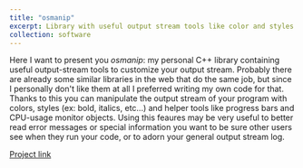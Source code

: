 ```yaml
---
title: "osmanip"
excerpt: Library with useful output stream tools like color and styles manipulators, progress bars and much more.<br/><img src='/images/osmanip.png' width="600">
collection: software
---
```


Here I want to present you *osmanip*: my personal C++ library containing useful output-stream tools to customize your output stream. Probably there are already some similar libraries in the web that do the same job, but since I personally don't like them at all I preferred writing my own code for that. Thanks to this you can manipulate the output stream of your program with colors, styles (ex: bold, italics, etc...) and helper tools like progress bars and CPU-usage monitor objects. Using this feaures may be very useful to better read error messages or special information you want to be sure other users see when they run your code, or to adorn your general output stream log.

[Project link](https://github.com/JustWhit3/osmanip)
